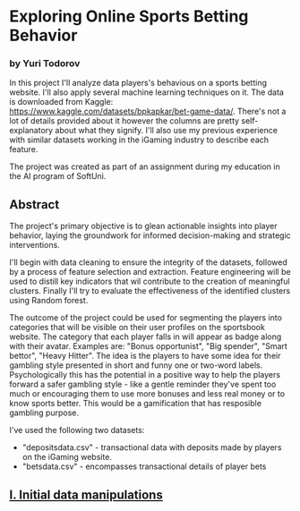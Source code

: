 # Exploring Online Sports Betting Behavior
### by Yuri Todorov

In this project I'll analyze data players's behavious on a sports betting website. I'll also apply several machine learning techniques on it.
The data is downloaded from Kaggle:
https://www.kaggle.com/datasets/bpkapkar/bet-game-data/. There's not a lot of details provided about it however the columns are pretty self-explanatory about what they signify. I'll also use my previous experience with similar datasets working in the iGaming industry to describe each feature.

The project was created as part of an assignment during my education in the AI program of SoftUni.

## Abstract

The project's primary objective is to glean actionable insights into player behavior, laying the groundwork for informed decision-making and strategic interventions.

I'll begin with data cleaning to ensure the integrity of the datasets, followed by a process of feature selection and extraction. Feature engineering will be used to distill key indicators that wil contribute to the creation of meaningful clusters. Finally I'll try to evaluate the effectiveness of the identified clusters using Random forest.

The outcome of the project could be used for segmenting the players into categories that will be visible on their user profiles on the sportsbook website. The category that each player falls in will appear as badge along with their avatar. Examples are: "Bonus opportunist", "Big spender", "Smart bettor", "Heavy Hitter". The idea is the players to have some idea for their gambling style presented in short and funny one or two-word labels. Psychologically this has the potential in a positive way to help the players forward a safer gambling style - like a gentle reminder they've spent too much or encouraging them to use more bonuses and less real money or to know sports better. This would be a gamification that has resposible gambling purpose.

I've used the following two datasets:
 - "depositsdata.csv" - transactional data with deposits made by players on the iGaming website.
 - "betsdata.csv" - encompasses transactional details of player bets

## [I. Initial data manipulations](I.%20Initial%20data%20manipulations.ipynb)
